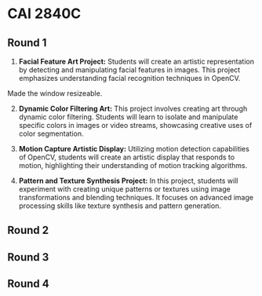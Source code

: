 # CAI 2840C

## Round 1

1. **Facial Feature Art Project:** Students will create an artistic representation by detecting and manipulating facial features in images. This project emphasizes understanding facial recognition techniques in OpenCV.

Made the window resizeable.

2. **Dynamic Color Filtering Art:** This project involves creating art through dynamic color filtering. Students will learn to isolate and manipulate specific colors in images or video streams, showcasing creative uses of color segmentation.

3. **Motion Capture Artistic Display:** Utilizing motion detection capabilities of OpenCV, students will create an artistic display that responds to motion, highlighting their understanding of motion tracking algorithms.

4. **Pattern and Texture Synthesis Project:** In this project, students will experiment with creating unique patterns or textures using image transformations and blending techniques. It focuses on advanced image processing skills like texture synthesis and pattern generation.

## Round 2


## Round 3


## Round 4

